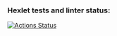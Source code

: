 ### Hexlet tests and linter status:
[![Actions Status](https://github.com/Goga-Rid/java-project-61/actions/workflows/hexlet-check.yml/badge.svg)](https://github.com/Goga-Rid/java-project-61/actions)